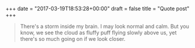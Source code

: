 +++
date = "2017-03-19T18:53:28+00:00"
draft = false
title = "Quote post"
+++


> There's a storm inside my brain. I may look normal and calm. But you know, we see the cloud as fluffy puff flying slowly above us, yet there's so much going on if we look closer.
